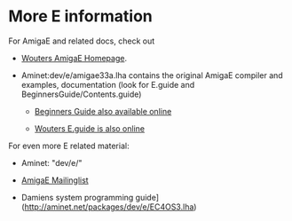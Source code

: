 # More E information
For AmigaE and related docs, check out

* [Wouters AmigaE Homepage](wouter.fov120.com/e/).

* Aminet:dev/e/amigae33a.lha contains the original AmigaE compiler and 
   examples, documentation (look for E.guide and BeginnersGuide/Contents.guide)

   * [Beginners Guide also available online](http://cshandley.co.uk/JasonHulance/beginner_1.html)

   * [Wouters E.guide is also online](http://cshandley.co.uk/amigae/)

For even more E related material:

   * Aminet: "dev/e/"

   * [AmigaE Mailinglist](http://www.freelists.org/list/positron/)

   * Damiens system programming guide](http://aminet.net/packages/dev/e/EC4OS3.lha)